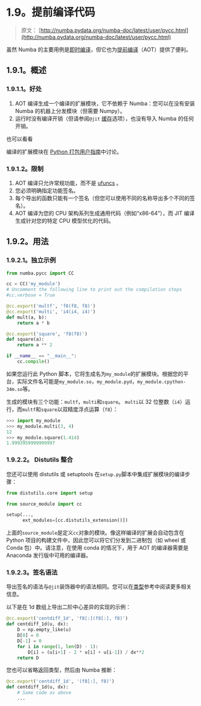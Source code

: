# 1.9。提前编译代码

> 原文： [http://numba.pydata.org/numba-doc/latest/user/pycc.html](http://numba.pydata.org/numba-doc/latest/user/pycc.html)

虽然 Numba 的主要用例是[即时编译](../glossary.html#term-just-in-time-compilation)，但它也为[提前编译](../glossary.html#term-ahead-of-time-compilation)（AOT）提供了便利。

## 1.9.1。概述

### 1.9.1.1。好处

1.  AOT 编译生成一个编译的扩展模块，它不依赖于 Numba：您可以在没有安装 Numba 的机器上分发模块（但需要 Numpy）。
2.  运行时没有编译开销（但请参阅`@jit` [缓存](jit.html#jit-cache)选项），也没有导入 Numba 的任何开销。

也可以看看

编译的扩展模块在 [Python 打包用户指南](https://packaging.python.org/en/latest/extensions/)中讨论。

### 1.9.1.2。限制

1.  AOT 编译只允许常规功能，而不是 [ufuncs](../glossary.html#term-ufunc) 。
2.  您必须明确指定功能签名。
3.  每个导出的函数只能有一个签名（但您可以使用不同的名称导出多个不同的签名）。
4.  AOT 编译为您的 CPU 架构系列生成通用代码（例如“x86-64”），而 JIT 编译生成针对您的特定 CPU 模型优化的代码。

## 1.9.2。用法

### 1.9.2.1。独立示例

```py
from numba.pycc import CC

cc = CC('my_module')
# Uncomment the following line to print out the compilation steps
#cc.verbose = True

@cc.export('multf', 'f8(f8, f8)')
@cc.export('multi', 'i4(i4, i4)')
def mult(a, b):
    return a * b

@cc.export('square', 'f8(f8)')
def square(a):
    return a ** 2

if __name__ == "__main__":
    cc.compile()

```

如果您运行此 Python 脚本，它将生成名为`my_module`的扩展模块。根据您的平台，实际文件名可能是`my_module.so`，`my_module.pyd`，`my_module.cpython-34m.so`等。

生成的模块有三个功能：`multf`，`multi`和`square`。 `multi`以 32 位整数（`i4`）运行，而`multf`和`square`以双精度浮点运算（`f8`）：

```py
>>> import my_module
>>> my_module.multi(3, 4)
12
>>> my_module.square(1.414)
1.9993959999999997

```

### 1.9.2.2。 Distutils 整合

您还可以使用 distutils 或 setuptools 在`setup.py`脚本中集成扩展模块的编译步骤：

```py
from distutils.core import setup

from source_module import cc

setup(...,
      ext_modules=[cc.distutils_extension()])

```

上面的`source_module`是定义`cc`对象的模块。像这样编译的扩展会自动包含在 Python 项目的构建文件中，因此您可以将它们分发到二进制包（如 wheel 或 Conda 包）中。请注意，在使用 conda 的情况下，用于 AOT 的编译器需要是 Anaconda 发行版中可用的编译器。

### 1.9.2.3。签名语法

导出签名的语法与`@jit`装饰器中的语法相同。您可以在[类型](../reference/types.html#numba-types)参考中阅读更多相关信息。

以下是在 1d 数组上导出二阶中心差异的实现的示例：

```py
@cc.export('centdiff_1d', 'f8[:](f8[:], f8)')
def centdiff_1d(u, dx):
    D = np.empty_like(u)
    D[0] = 0
    D[-1] = 0
    for i in range(1, len(D) - 1):
        D[i] = (u[i+1] - 2 * u[i] + u[i-1]) / dx**2
    return D

```

您也可以省略返回类型，然后由 Numba 推断：

```py
@cc.export('centdiff_1d', '(f8[:], f8)')
def centdiff_1d(u, dx):
    # Same code as above
    ...

```